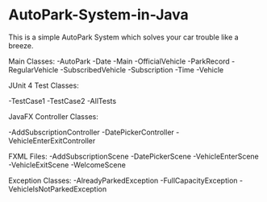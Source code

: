 # AutoPark-System-in-Java
This is a simple AutoPark System which solves your car trouble like a breeze.

Main Classes:
-AutoPark
-Date
-Main
-OfficialVehicle
-ParkRecord
-RegularVehicle
-SubscribedVehicle
-Subscription
-Time
-Vehicle

JUnit 4 Test Classes:

-TestCase1
-TestCase2
-AllTests

JavaFX Controller Classes:

-AddSubscriptionController
-DatePickerController
-VehicleEnterExitController

FXML Files:
-AddSubscriptionScene
-DatePickerScene
-VehicleEnterScene
-VehicleExitScene
-WelcomeScene

Exception Classes:
-AlreadyParkedException
-FullCapacityException
-VehicleIsNotParkedException
